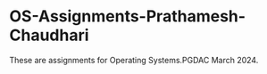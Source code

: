 # OS-Assignments-Prathamesh-Chaudhari
These are assignments for Operating Systems.PGDAC March 2024.

